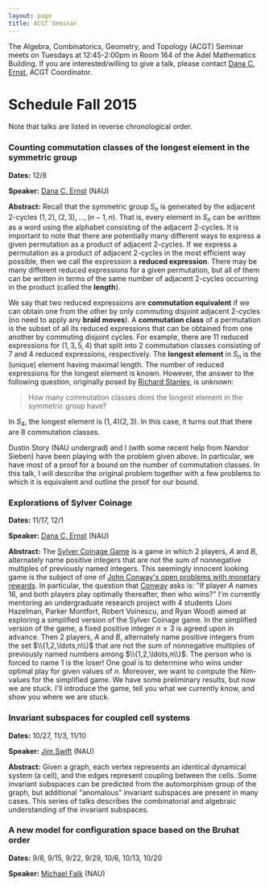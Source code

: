 ```yaml
---
layout: page
title: ACGT Seminar
---
```


The Algebra, Combinatorics, Geometry, and Topology (ACGT) Seminar meets on Tuesdays at 12:45-2:00pm in Room 164 of the Adel Mathematics Building. If you are interested/willing to give a talk, please contact [Dana C. Ernst](http://dcernst.github.io), ACGT Coordinator.

# Schedule Fall 2015 #

Note that talks are listed in reverse chronological order.

### Counting commutation classes of the longest element in the symmetric group ###

**Dates:** 12/8

**Speaker:** [Dana C. Ernst](http://dcernst.github.io) (NAU)

**Abstract:** Recall that the symmetric group $S_n$ is generated by the adjacent 2-cycles $(1,2),(2,3),\ldots, (n-1,n)$.  That is, every element in $S_n$ can be written as a word using the alphabet consisting of the adjacent 2-cycles.  It is important to note that there are potentially many different ways to express a given permutation as a product of adjacent 2-cycles. If we express a permutation as a product of adjacent 2-cycles in the most efficient way possible, then we call the expression a **reduced expression**.  There may be many different reduced expressions for a given permutation, but all of them can be written in terms of the same number of adjacent 2-cycles occurring in the product (called the **length**).

We say that two reduced expressions are **commutation equivalent** if we can obtain one from the other by only commuting disjoint adjacent 2-cycles (no need to apply any **braid moves**). A **commutation class** of a permutation is the subset of all its reduced expressions that can be obtained from one another by commuting disjoint cycles. For example, there are 11 reduced expressions for $(1,3,5,4)$ that split into 2 commutation classes consisting of 7 and 4 reduced expressions, respectively. The **longest element** in $S_{n}$ is the (unique) element having maximal length.  The number of reduced expressions for the longest element is known.  However, the answer to the following question, originally posed by [Richard Stanley](http://www-math.mit.edu/~rstan/), is unknown:

> How many commutation classes does the longest element in the symmetric group have?

In $S_{4}$, the longest element is $(1,4)(2,3)$.  In this case, it turns out that there are 8 commutation classes.

Dustin Story (NAU undergrad) and I (with some recent help from Nandor Sieben) have been playing with the problem given above. In particular, we have most of a proof for a bound on the number of commutation classes.  In this talk, I will describe the original problem together with a few problems to which it is equivalent and outline the proof for our bound.

### Explorations of Sylver Coinage ##

**Dates:** 11/17, 12/1

**Speaker:** [Dana C. Ernst](http://dcernst.github.io) (NAU)

**Abstract:** The [Sylver Coinage Game](https://en.wikipedia.org/wiki/Sylver_coinage) is a game in which 2 players, *A* and *B*, alternately name positive integers that are not the sum of nonnegative multiples of previously named integers. This seemingly innocent looking game is the subject of one of [John Conway's open problems with monetary rewards](http://www.cheswick.com/ches/conway1000.pdf).  In particular, the question that [Conway](https://en.wikipedia.org/wiki/John_Horton_Conway) asks is: "If player <em>A</em> names 16, and both players play optimally thereafter, then who wins?" I'm currently mentoring an undergraduate research project with 4 students (Joni Hazelman, Parker Montfort, Robert Voinescu, and Ryan Wood) aimed at exploring a simplified version of the Sylver Coinage game. In the simplified version of the game, a fixed positive integer $n\geq 3$ is agreed upon in advance.  Then 2 players, *A* and *B*, alternately name positive integers from the set $\\{1,2,\ldots,n\\}$ that are not the sum of nonnegative multiples of previously named numbers among $\\{1,2,\ldots,n\\}$. The person who is forced to name 1 is the loser! One goal is to determine who wins under optimal play for given values of $n$.  Moreover, we want to compute the Nim-values for the simplified game. We have some preliminary results, but now we are stuck.  I'll introduce the game, tell you what we currently know, and show you where we are stuck.

### Invariant subspaces for coupled cell systems ###

**Dates:** 10/27, 11/3, 11/10

**Speaker:** [Jim Swift](http://oak.ucc.nau.edu/jws8/) (NAU)

**Abstract:** Given a graph, each vertex represents an identical dynamical system (a cell), and the edges represent coupling between the cells.  Some invariant subspaces can be predicted from the automorphism group of the graph, but additional "anomalous" invariant subspaces are present in many cases.  This series of talks describes the combinatorial and algebraic understanding of the invariant subspaces.

### A new model for configuration space based on the Bruhat order ###

**Dates:** 9/8, 9/15, 9/22, 9/29, 10/6, 10/13, 10/20

**Speaker:** [Michael Falk](https://www.cefns.nau.edu/~falk/) (NAU)
